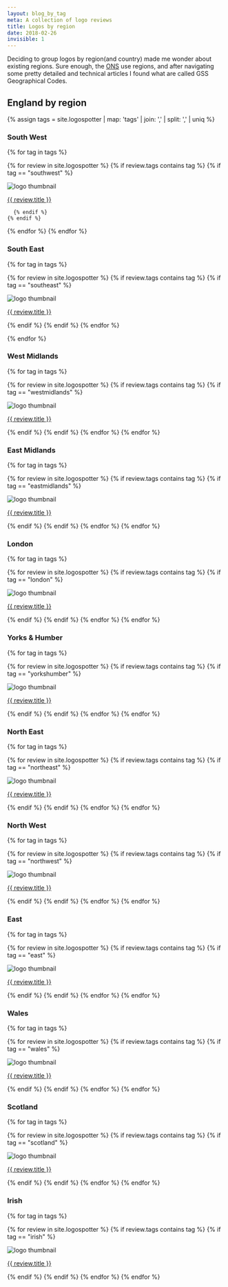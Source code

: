 ```yaml
---
layout: blog_by_tag
meta: A collection of logo reviews
title: Logos by region
date: 2018-02-26
invisible: 1
---
```

Deciding to group logos by region(and country) made me wonder about existing regions. Sure enough, the [ONS](https://www.ons.gov.uk/methodology/geography/geographicalproducts/namescodesandlookups/namesandcodeslistings/namesandcodesforadministrativegeography) use regions, and after navigating some pretty detailed and technical articles I found what are called GSS Geographical Codes.

<h2>England by region</h2>

{% assign tags =  site.logospotter | map: 'tags' | join: ','  | split: ',' | uniq %}

<h3>South West</h3>

{% for tag in tags %}

  {% for review in site.logospotter %}
    {% if review.tags contains tag %}
      {% if tag == "southwest" %}

  <div class="Media Media--center">
  <img class="Media-figure" src="/images/logospotter/thumbs/{{ review.image}}" alt="logo thumbnail">
  <p class="Media-body"><a href="{{ site.baseurl }}{{ review.url }}">{{ review.title }}</a></p>
  </div>

      {% endif %}
    {% endif %}
  {% endfor %}
{% endfor %}

<h3>South East</h3>

{% for tag in tags %}

  {% for review in site.logospotter %}
    {% if review.tags contains tag %}
      {% if tag == "southeast" %}
  <div class="Media Media--center">
  <img class="Media-figure" src="/images/logospotter/thumbs/{{ review.image}}" alt="logo thumbnail">
  <p class="Media-body"><a href="{{ site.baseurl }}{{ review.url }}">{{ review.title }}</a></p>
  </div>
      {% endif %}
    {% endif %}
  {% endfor %}

{% endfor %}

<h3>West Midlands</h3>

{% for tag in tags %}

  {% for review in site.logospotter %}
    {% if review.tags contains tag %}
      {% if tag == "westmidlands" %}
  <div class="Media Media--center">
  <img class="Media-figure" src="/images/logospotter/thumbs/{{ review.image}}" alt="logo thumbnail">
  <p class="Media-body"><a href="{{ site.baseurl }}{{ review.url }}">{{ review.title }}</a></p>
  </div>
      {% endif %}
    {% endif %}
  {% endfor %}
{% endfor %}

<h3>East Midlands</h3>

{% for tag in tags %}

  {% for review in site.logospotter %}
    {% if review.tags contains tag %}
      {% if tag == "eastmidlands" %}
  <div class="Media Media--center">
  <img class="Media-figure" src="/images/logospotter/thumbs/{{ review.image}}" alt="logo thumbnail">
  <p class="Media-body"><a href="{{ site.baseurl }}{{ review.url }}">{{ review.title }}</a></p>
  </div>
      {% endif %}
    {% endif %}
  {% endfor %}
{% endfor %}

<h3>London</h3>

{% for tag in tags %}

  {% for review in site.logospotter %}
    {% if review.tags contains tag %}
      {% if tag == "london" %}
  <div class="Media Media--center">
  <img class="Media-figure" src="/images/logospotter/thumbs/{{ review.image}}" alt="logo thumbnail">
  <p class="Media-body"><a href="{{ site.baseurl }}{{ review.url }}">{{ review.title }}</a></p>
  </div>
      {% endif %}
    {% endif %}
  {% endfor %}
{% endfor %}

<h3>Yorks & Humber</h3>

{% for tag in tags %}

  {% for review in site.logospotter %}
    {% if review.tags contains tag %}
      {% if tag == "yorkshumber" %}
  <div class="Media Media--center">
  <img class="Media-figure" src="/images/logospotter/thumbs/{{ review.image}}" alt="logo thumbnail">
  <p class="Media-body"><a href="{{ site.baseurl }}{{ review.url }}">{{ review.title }}</a></p>
  </div>
      {% endif %}
    {% endif %}
  {% endfor %}
{% endfor %}

<h3>North East</h3>

{% for tag in tags %}

  {% for review in site.logospotter %}
    {% if review.tags contains tag %}
      {% if tag == "northeast" %}
  <div class="Media Media--center">
  <img class="Media-figure" src="/images/logospotter/thumbs/{{ review.image}}" alt="logo thumbnail">
  <p class="Media-body"><a href="{{ site.baseurl }}{{ review.url }}">{{ review.title }}</a></p>
  </div>
      {% endif %}
    {% endif %}
  {% endfor %}
{% endfor %}

<h3>North West</h3>

{% for tag in tags %}

  {% for review in site.logospotter %}
    {% if review.tags contains tag %}
      {% if tag == "northwest" %}
  <div class="Media Media--center">
  <img class="Media-figure" src="/images/logospotter/thumbs/{{ review.image}}" alt="logo thumbnail">
  <p class="Media-body"><a href="{{ site.baseurl }}{{ review.url }}">{{ review.title }}</a></p>
  </div>
      {% endif %}
    {% endif %}
  {% endfor %}
{% endfor %}

<h3>East</h3>

{% for tag in tags %}

  {% for review in site.logospotter %}
    {% if review.tags contains tag %}
      {% if tag == "east" %}
  <div class="Media Media--center">
  <img class="Media-figure" src="/images/logospotter/thumbs/{{ review.image}}" alt="logo thumbnail">
  <p class="Media-body"><a href="{{ site.baseurl }}{{ review.url }}">{{ review.title }}</a></p>
  </div>
      {% endif %}
    {% endif %}
  {% endfor %}
{% endfor %}

<h3>Wales</h3>

{% for tag in tags %}

  {% for review in site.logospotter %}
    {% if review.tags contains tag %}
      {% if tag == "wales" %}
  <div class="Media Media--center">
  <img class="Media-figure" src="/images/logospotter/thumbs/{{ review.image}}" alt="logo thumbnail">
  <p class="Media-body"><a href="{{ site.baseurl }}{{ review.url }}">{{ review.title }}</a></p>
  </div>
      {% endif %}
    {% endif %}
  {% endfor %}
{% endfor %}

<h3>Scotland</h3>

{% for tag in tags %}

  {% for review in site.logospotter %}
    {% if review.tags contains tag %}
      {% if tag == "scotland" %}
  <div class="Media Media--center">
  <img class="Media-figure" src="/images/logospotter/thumbs/{{ review.image}}" alt="logo thumbnail">
  <p class="Media-body"><a href="{{ site.baseurl }}{{ review.url }}">{{ review.title }}</a></p>
  </div>      {% endif %}
    {% endif %}
  {% endfor %}
{% endfor %}

<h3>Irish</h3>

{% for tag in tags %}

  {% for review in site.logospotter %}
    {% if review.tags contains tag %}
      {% if tag == "irish" %}
  <div class="Media Media--center">
  <img class="Media-figure" src="/images/logospotter/thumbs/{{ review.image}}" alt="logo thumbnail">
  <p class="Media-body"><a href="{{ site.baseurl }}{{ review.url }}">{{ review.title }}</a></p>
  </div>      {% endif %}
    {% endif %}
  {% endfor %}
{% endfor %}
